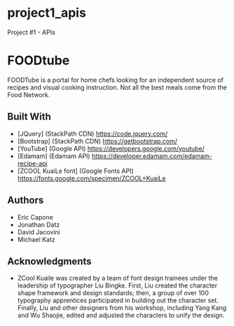 # project1_apis
Project #1 - APIs

# FOODtube
FOODTube is a portal for home chefs looking for an independent source of recipes and visual cooking instruction.  Not all the best meals come from the Food Network.

## Built With
* [JQuery] (StackPath CDN) https://code.jquery.com/
* [Bootstrap] (StackPath CDN) https://getbootstrap.com/
* [YouTube] (Google API) https://developers.google.com/youtube/
* [Edamam] (Edamam API) https://developer.edamam.com/edamam-recipe-api
* [ZCOOL KuaiLe font] (Google Fonts API) https://fonts.google.com/specimen/ZCOOL+KuaiLe

## Authors
* Eric Capone
* Jonathan Datz
* David Jacovini
* Michael Katz

## Acknowledgments
* ZCool Kuaile was created by a team of font design trainees under the leadership of typographer Liu Bingke. First, Liu created the character shape framework and design standards; then, a group of over 100 typography apprentices participated in building out the character set. Finally, Liu and other designers from his workshop, including Yang Kang and Wu Shaojie, edited and adjusted the characters to unify the design.